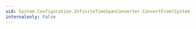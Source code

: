 ```yaml
---
uid: System.Configuration.InfiniteTimeSpanConverter.ConvertFrom(System.ComponentModel.ITypeDescriptorContext,System.Globalization.CultureInfo,System.Object)
internalonly: False
---
```

